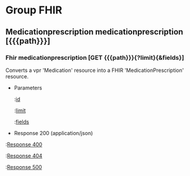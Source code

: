 # Group FHIR

## Medicationprescription medicationprescription [{{{path}}}]

### Fhir medicationprescription [GET {{{path}}}{?limit}{&fields}]

Converts a vpr 'Medication' resource into a FHIR 'MedicationPrescription' resource.

+ Parameters

    :[id]({{{common}}}/parameters/fhir.id.md)

    :[limit]({{{common}}}/parameters/limit.md)

    :[fields]({{{common}}}/parameters/fields.md)


+ Response 200 (application/json)

:[Response 400]({{{common}}}/responses/400.md)

:[Response 404]({{{common}}}/responses/404.md)

:[Response 500]({{{common}}}/responses/500.md)


